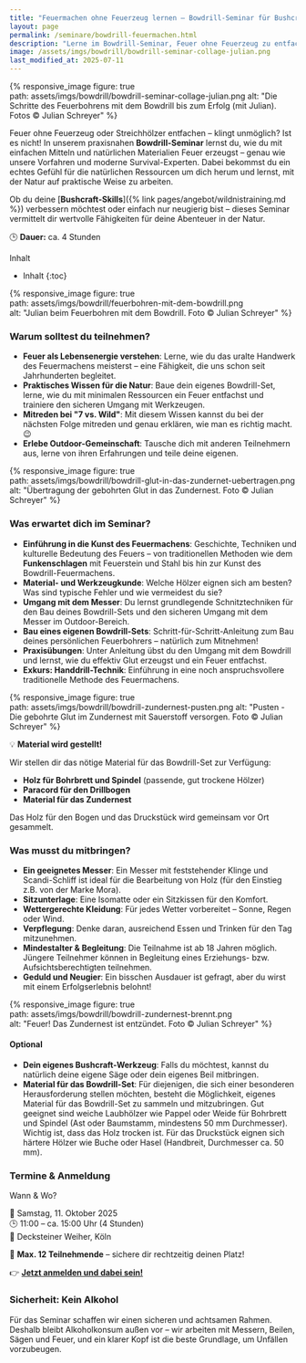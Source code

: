 ```yaml
---
title: "Feuermachen ohne Feuerzeug lernen – Bowdrill-Seminar für Bushcraft & Survival 🔥"
layout: page
permalink: /seminare/bowdrill-feuermachen.html
description: "Lerne im Bowdrill-Seminar, Feuer ohne Feuerzeug zu entfachen! Perfekt für Bushcraft, Survival & Outdoor-Abenteuer. Jetzt Platz sichern!"
image: /assets/imgs/bowdrill/bowdrill-seminar-collage-julian.png
last_modified_at: 2025-07-11                                                    
--- 
```

{% responsive_image figure: true                                                
path: assets/imgs/bowdrill/bowdrill-seminar-collage-julian.png 
alt: "Die Schritte des Feuerbohrens mit dem Bowdrill bis zum Erfolg (mit Julian).
Fotos &copy; Julian Schreyer" %} 

Feuer ohne Feuerzeug oder Streichhölzer entfachen – klingt unmöglich? Ist es 
nicht! In unserem praxisnahen **Bowdrill-Seminar** lernst du, wie du mit 
einfachen Mitteln und natürlichen Materialien Feuer erzeugst – genau wie unsere 
Vorfahren und moderne Survival-Experten. Dabei bekommst du ein echtes Gefühl 
für die natürlichen Ressourcen um dich herum und lernst, mit der Natur auf 
praktische Weise zu arbeiten. 

Ob du deine [**Bushcraft-Skills**]({% link pages/angebot/wildnistraining.md %}) 
verbessern möchtest oder einfach nur neugierig bist – 
dieses Seminar vermittelt dir wertvolle Fähigkeiten für deine Abenteuer 
in der Natur.

🕒 **Dauer:** ca. 4 Stunden

Inhalt
- Inhalt
{:toc}

{% responsive_image figure: true                                                
path: assets/imgs/bowdrill/feuerbohren-mit-dem-bowdrill.png                  
alt: "Julian beim Feuerbohren mit dem Bowdrill. Foto &copy; Julian Schreyer" %} 

### Warum solltest du teilnehmen?

- **Feuer als Lebensenergie verstehen**: Lerne, wie du das uralte Handwerk des 
  Feuermachens meisterst – eine Fähigkeit, die uns schon seit Jahrhunderten 
  begleitet.
- **Praktisches Wissen für die Natur**: Baue dein eigenes Bowdrill-Set, lerne, wie 
  du mit minimalen Ressourcen ein Feuer entfachst und trainiere den sicheren Umgang 
  mit Werkzeugen.
- **Mitreden bei "7 vs. Wild"**: Mit diesem Wissen kannst du bei der nächsten Folge 
  mitreden und genau erklären, wie man es richtig macht. 😉
- **Erlebe Outdoor-Gemeinschaft**: Tausche dich mit anderen Teilnehmern aus, 
lerne von ihren Erfahrungen und teile deine eigenen.

{% responsive_image figure: true                                                
path: assets/imgs/bowdrill/bowdrill-glut-in-das-zundernet-uebertragen.png
alt: "Übertragung der gebohrten Glut in das Zundernest. Foto &copy; Julian Schreyer" %} 

### Was erwartet dich im Seminar?

- **Einführung in die Kunst des Feuermachens**: Geschichte, Techniken und
  kulturelle Bedeutung des Feuers – von traditionellen Methoden 
  wie dem **Funkenschlagen** mit Feuerstein und Stahl 
  bis hin zur Kunst des Bowdrill-Feuermachens.
- **Material- und Werkzeugkunde**: Welche Hölzer eignen sich am
  besten? Was sind typische Fehler und wie vermeidest du sie?
- **Umgang mit dem Messer**: Du lernst grundlegende Schnitztechniken für den
  Bau deines Bowdrill-Sets und den sicheren Umgang mit dem Messer im
  Outdoor-Bereich.
- **Bau eines eigenen Bowdrill-Sets**: Schritt-für-Schritt-Anleitung zum Bau
  deines persönlichen Feuerbohrers – natürlich zum Mitnehmen!
- **Praxisübungen**: Unter Anleitung übst du den Umgang mit dem Bowdrill und
  lernst, wie du effektiv Glut erzeugst und ein Feuer entfachst.
- **Exkurs: Handdrill-Technik**: Einführung in eine noch anspruchsvollere
  traditionelle Methode des Feuermachens.

{% responsive_image figure: true                                                
path: assets/imgs/bowdrill/bowdrill-zundernest-pusten.png
alt: "Pusten - Die gebohrte Glut im Zundernest mit Sauerstoff versorgen. Foto &copy; Julian Schreyer" %} 

💡 **Material wird gestellt!**

Wir stellen dir das nötige Material für das Bowdrill-Set zur Verfügung:
- **Holz für Bohrbrett und Spindel** (passende, gut trockene Hölzer)
- **Paracord für den Drillbogen**
- **Material für das Zundernest**

Das Holz für den Bogen und das Druckstück wird gemeinsam vor Ort gesammelt.  

### Was musst du mitbringen?

- **Ein geeignetes Messer**: Ein Messer mit feststehender Klinge und Scandi-Schliff 
  ist ideal für die Bearbeitung von Holz (für den Einstieg z.B. von der Marke Mora).
- **Sitzunterlage**: Eine Isomatte oder ein Sitzkissen für den Komfort.
- **Wettergerechte Kleidung**: Für jedes Wetter vorbereitet – Sonne, Regen oder Wind.
- **Verpflegung**: Denke daran, ausreichend Essen und Trinken für den Tag mitzunehmen.
- **Mindestalter & Begleitung**: Die Teilnahme ist ab 18 Jahren möglich. 
  Jüngere Teilnehmer können in Begleitung eines Erziehungs- bzw. 
  Aufsichtsberechtigten teilnehmen.
- **Geduld und Neugier**: Ein bisschen Ausdauer ist gefragt, aber du wirst 
  mit einem Erfolgserlebnis belohnt!

{% responsive_image figure: true                                                
path: assets/imgs/bowdrill/bowdrill-zundernest-brennt.png                  
alt: "Feuer! Das Zundernest ist entzündet. Foto &copy; Julian Schreyer" %} 

#### Optional

- **Dein eigenes Bushcraft-Werkzeug**: Falls du möchtest, kannst du natürlich
deine eigene Säge oder dein eigenes Beil mitbringen.
- **Material für das Bowdrill-Set**: Für diejenigen, die sich einer besonderen
  Herausforderung stellen möchten, besteht die Möglichkeit, eigenes Material
  für das Bowdrill-Set zu sammeln und mitzubringen. Gut geeignet sind weiche
  Laubhölzer wie Pappel oder Weide für Bohrbrett und Spindel (Ast oder Baumstamm,
  mindestens 50 mm Durchmesser). Wichtig ist, dass das Holz trocken ist. Für
  das Druckstück eignen sich härtere Hölzer wie Buche oder Hasel (Handbreit,
  Durchmesser ca. 50 mm).

### Termine & Anmeldung

Wann & Wo?

📅 Samstag, 11. Oktober 2025\
🕒 11:00 – ca. 15:00 Uhr (4 Stunden)\
📍 Decksteiner Weiher, Köln

👥 **Max. 12 Teilnehmende** – sichere dir rechtzeitig deinen Platz!

👉 [**Jetzt anmelden und dabei sein!**](
https://rausgegangen.de/events/bowdrill-feuermachen-feuer-machen-wie-fruher-0/)

### Sicherheit: Kein Alkohol

Für das Seminar schaffen wir einen sicheren und achtsamen Rahmen.
Deshalb bleibt Alkoholkonsum außen vor – wir arbeiten mit Messern, Beilen, Sägen
und Feuer, und ein klarer Kopf ist die beste Grundlage, um Unfällen vorzubeugen.
